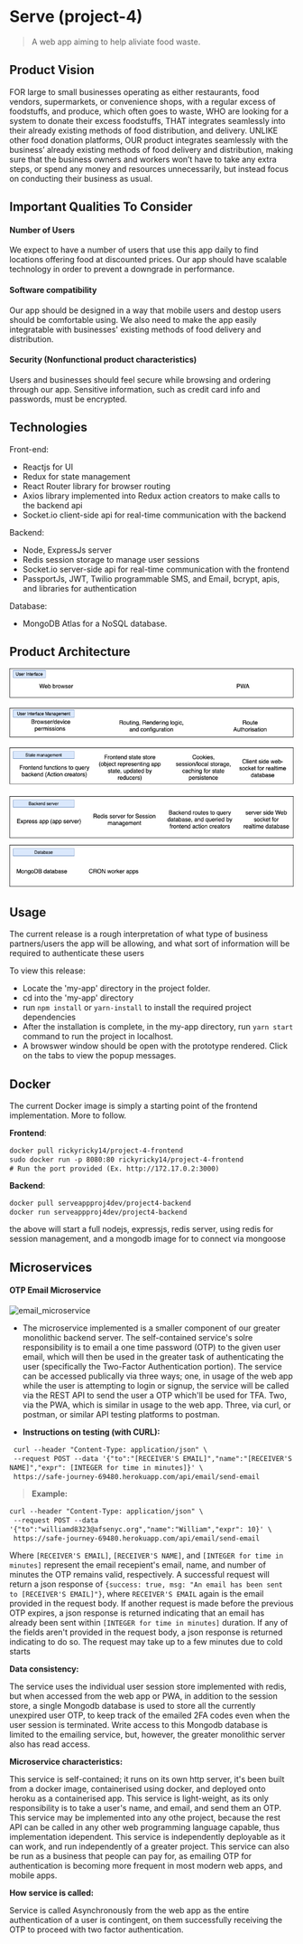 # Serve (project-4)
> A web app aiming to help aliviate food waste.

## Product Vision
FOR large to small businesses operating as either restaurants, food vendors, supermarkets, or convenience shops, with a regular excess of foodstuffs, and produce, which often goes to waste, WHO are looking for a system to donate their excess foodstuffs, THAT integrates seamlessly into their already existing methods of food distribution, and delivery. UNLIKE other food donation platforms, OUR product integrates seamlessly with the business’ already existing methods of food delivery and distribution, making sure that the business owners and workers won’t have to take any extra steps, or spend any money and resources unnecessarily, but instead focus on conducting their business as usual.

## Important Qualities To Consider
#### Number of Users
We expect to have a number of users that use this app daily to find locations offering food at discounted prices. Our app should have scalable technology in order to prevent a downgrade in performance.
#### Software compatibility
Our app should be designed in a way that mobile users and destop users should be comfortable using. We also need to make the app easily integratable with businesses' existing methods of food delivery and distribution.
#### Security (Nonfunctional product characteristics)
Users and businesses should feel secure while browsing and ordering through our app. Sensitive information, such as credit card info and passwords, must be encrypted.

## Technologies
Front-end: 
- Reactjs for UI
- Redux for state management
- React Router library for browser routing
- Axios library implemented into Redux action creators to make calls to the backend api
- Socket.io client-side api for real-time communication with the backend

Backend:
- Node, ExpressJs server
- Redis session storage to manage user sessions
- Socket.io server-side api for real-time communication with the frontend
- PassportJs, JWT, Twilio programmable SMS, and Email, bcrypt, apis, and libraries for authentication

Database: 
- MongoDB Atlas for a NoSQL database.

## Product Architecture
<img src="https://github.com/CSCI-40500-77100-Spring-2021/project-4/blob/master/readme-images/Holistic%20Architectural%20Model%20of%20Serve.png" width="600px">

## Usage
The current release is a rough interpretation of what type of business partners/users the app will be allowing, and what sort of information will be required to authenticate these users

To view this release:
* Locate the 'my-app' directory in the project folder.
* cd into the 'my-app' directory
* run `npm install` or `yarn-install` to install the required project dependencies
* After the installation is complete, in the my-app directory, run `yarn start` command to run the project in localhost.
* A browswer window should be open with the prototype rendered. Click on the tabs to view the popup messages.

## Docker
The current Docker image is simply a starting point of the frontend implementation. More to follow.

**Frontend**:
```
docker pull rickyricky14/project-4-frontend
sudo docker run -p 8080:80 rickyricky14/project-4-frontend
# Run the port provided (Ex. http://172.17.0.2:3000)
```
**Backend**:
```
docker pull serveappproj4dev/project4-backend
docker run serveappproj4dev/project4-backend 
```
the above will start a full nodejs, expressjs, redis server, using redis for session management, and a mongodb image for to connect via mongoose


## Microservices
#### OTP Email Microservice

![email_microservice](https://user-images.githubusercontent.com/29417661/118018954-6cc65b00-b326-11eb-855a-c8c7225c3bd6.png)

* The microservice implemented is a smaller component of our greater monolithic backend server. The self-contained service's solre responsibility is to email a one time password (OTP) to the given user email, which will then be used in the greater task of authenticating the user (specifically the Two-Factor Authentication portion). The service can be accessed publically via three ways; one, in usage of the web app while the user is attempting to login or signup, the service will be called via the REST API to send the user a OTP which'll be used for TFA. Two, via the PWA, which is similar in usage to the web app. Three, via curl, or postman, or similar API testing platforms to postman.

* **Instructions on testing (with CURL):**
```
 curl --header "Content-Type: application/json" \
 --request POST --data '{"to":"[RECEIVER'S EMAIL]","name":"[RECEIVER'S NAME]","expr": [INTEGER for time in minutes]}' \
 https://safe-journey-69480.herokuapp.com/api/email/send-email
```
> **Example:**
```
curl --header "Content-Type: application/json" \
 --request POST --data '{"to":"williamd8323@afsenyc.org","name":"William","expr": 10}' \
 https://safe-journey-69480.herokuapp.com/api/email/send-email
```
Where `[RECEIVER'S EMAIL]`, `[RECEIVER'S NAME]`, and `[INTEGER for time in minutes]` represent the email recepient's email, name, and number of minutes the OTP remains valid, respectively.
A successful request will return a json response of `{success: true, msg: "An email has been sent to [RECEIVER'S EMAIL]"}`, where `RECEIVER'S EMAIL` again is the email provided in the request body.
If another request is made before the previous OTP expires, a json response is returned indicating that an email has already been sent within `[INTEGER for time in minutes]` duration.
If any of the fields aren't provided in the request body, a json response is returned indicating to do so.
The request may take up to a few minutes due to cold starts

**Data consistency:**

The service uses the individual user session store implemented with redis, but when accessed from the web app or PWA, in addition to the session store, a single Mongodb database is used to store all the currently unexpired user OTP, to keep track of the emailed 2FA codes even when the user session is terminated. Write access to this Mongodb database is limited to the emailing service, but, however, the greater monolithic server also has read access.

**Microservice characteristics:**

This service is self-contained; it runs on its own http server, it's been built from a docker image, containerised using docker, and deployed onto heroku as a containerised app. This service is light-weight, as its only responsibility is to take a user's name, and email, and send them an OTP. This service may be implemented into any othe project, because the rest API can be called in any other web programming language capable, thus implementation idependent. This service is independently deployable as it can work, and run independently of a greater project. This service can also be run as a business that people can pay for, as emailing OTP for authentication is becoming more frequent in most modern web apps, and mobile apps.

**How service is called:**

Service is called Asynchronously from the web app as the entire authentication of a user is contingent, on them successfully receiving the OTP to proceed with two factor authentication. 
